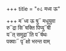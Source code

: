 +++
title = "०८ मध्व ऊ"

+++
म᳓ध्व ऊ षु᳓ मधूयुवा  
रु᳓द्रा सि᳓षक्ति पिप्यु᳓षी  
य᳓त् समुद्रा᳓ति प᳓र्षथः  
पक्वाः᳓ पृ᳓क्षो भरन्त वाम्